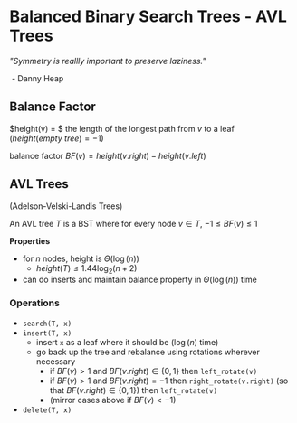 # Balanced Binary Search Trees - AVL Trees

*"Symmetry is reallly important to preserve laziness."*

​		- Danny Heap

## Balance Factor

$height(v) = $ the length of the longest path from $v$ to a leaf ($height(empty\ tree) = -1$)

balance factor $BF(v) = height(v.right) - height(v.left)$

## AVL Trees

(Adelson-Velski-Landis Trees)

An AVL tree $T$ is a BST where for every node $v \in T$, $-1 \leq BF(v) \leq 1$

**Properties**

- for $n$ nodes, height is $\Theta(\log(n))$
  - $height(T) \leq 1.44 \log_2(n+2)$
- can do inserts and maintain balance property in $\Theta(\log(n))$ time

### Operations

- `search(T, x)`
- `insert(T, x)`
  - insert `x` as a leaf where it should be ($\log(n)$ time)
  - go back up the tree and rebalance using rotations wherever necessary
    - if $BF(v) > 1$ and $BF(v.right) \in \{0, 1\}$ then `left_rotate(v)`
    - if $BF(v) > 1$ and $BF(v.right) = -1$ then `right_rotate(v.right)` (so that $BF(v.right) \in \{0, 1\}$) then `left_rotate(v)`
    - (mirror cases above if $BF(v) < -1$)
- `delete(T, x)`